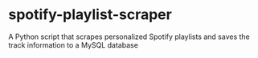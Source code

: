 # spotify-playlist-scraper
A Python script that scrapes personalized Spotify playlists and saves the track information to a MySQL database
